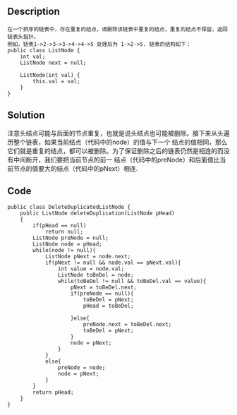## Description
```
在一个排序的链表中，存在重复的结点，请删除该链表中重复的结点，重复的结点不保留，返回链表头指针。 
例如，链表1->2->3->3->4->4->5 处理后为 1->2->5. 链表的结构如下：
public class ListNode {
    int val;
    ListNode next = null;

    ListNode(int val) {
        this.val = val;
    }
}
```
## Solution
注意头结点可能与后面的节点重复，也就是说头结点也可能被删除。接下来从头遍历整个链表，如果当前结点（代码中的node）的值与下一个
结点的值相同，那么它们就是重复的结点，都可以被删除。为了保证删除之后的链表仍然是相连的而没有中间断开，我们要把当前节点的前一
结点（代码中的preNode）和后面值比当前节点的值要大的结点（代码中的pNext）相连.
## Code
```
public class DeleteDuplicatedListNode {
    public ListNode deleteDuplication(ListNode pHead)
    {
        if(pHead == null)
            return null;
        ListNode preNode = null;
        ListNode node = pHead;
        while(node != null){
            ListNode pNext = node.next;
            if(pNext != null && node.val == pNext.val){
            	int value = node.val;
                ListNode toBeDel = node;
                while(toBeDel != null && toBeDel.val == value){
                    pNext = toBeDel.next;
                    if(preNode == null){
                        toBeDel = pNext;
                        pHead = toBeDel;
                        
                    }else{
                        preNode.next = toBeDel.next;
                        toBeDel = pNext;
                    }
                    node = pNext;
                }
            }
            else{
                preNode = node;
                node = pNext;
            }
        }
        return pHead;
    }
}
```
